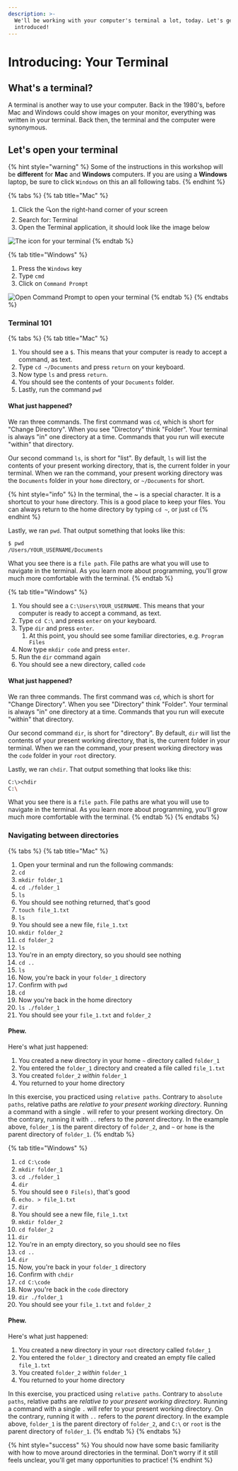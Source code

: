 ```yaml
---
description: >-
  We'll be working with your computer's terminal a lot, today. Let's get
  introduced!
---
```


# Introducing: Your Terminal

## What's a terminal?

A terminal is another way to use your computer. Back in the 1980's, before Mac and Windows could show images on your monitor, everything was written in your terminal. Back then, the terminal and the computer were synonymous.

## Let's open your terminal

{% hint style="warning" %}
Some of the instructions in this workshop will be **different** for **Mac** and **Windows** computers. If you are using a **Windows** laptop, be sure to click `Windows` on this an all following tabs.
{% endhint %}

{% tabs %}
{% tab title="Mac" %}
1. Click the 🔍on the right-hand corner of your screen
2. Search for: Terminal
3. Open the Terminal application, it should look like the image below 

![The icon for your terminal](../.gitbook/assets/image%20%2811%29.png)
{% endtab %}

{% tab title="Windows" %}
1. Press the `Windows` key
2. Type `cmd`
3. Click on `Command Prompt`

![Open Command Prompt to open your terminal](../.gitbook/assets/image%20%287%29.png)
{% endtab %}
{% endtabs %}

### Terminal 101

{% tabs %}
{% tab title="Mac" %}
1. You should see a `$`. This means that your computer is ready to accept a command, as text.
2. Type `cd ~/Documents` and press `return` on your keyboard.
3. Now type `ls` and press `return`.
4. You should see the contents of your `Documents` folder.
5. Lastly, run the command `pwd`

#### What just happened?

We ran three commands. The first command was `cd`, which is short for "Change Directory". When you see "Directory" think "Folder". Your terminal is always "in" one directory at a time. Commands that you run will execute "within" that directory.

Our second command `ls`, is short for "list". By default, `ls` will list the contents of your present working directory, that is, the current folder in your terminal. When we ran the command, your present working directory was the `Documents` folder in your `home` directory, or `~/Documents` for short.

{% hint style="info" %}
In the terminal, the ~ is a special character. It is a shortcut to your `home` directory. This is a good place to keep your files. You can always return to the home directory by typing `cd ~`, or just `cd`
{% endhint %}

Lastly, we ran `pwd`. That output something that looks like this:

```bash
$ pwd
/Users/YOUR_USERNAME/Documents
```

What you see there is a `file path`. File paths are what you will use to navigate in the terminal. As you learn more about programming, you'll grow much more comfortable with the terminal.
{% endtab %}

{% tab title="Windows" %}
1. You should see a `C:\Users\YOUR_USERNAME`. This means that your computer is ready to accept a command, as text.
2. Type `cd C:\` and press `enter` on your keyboard.
3. Type `dir` and press `enter`.
   1. At this point, you should see some familiar directories, e.g. `Program Files`
4. Now type `mkdir code` and press `enter`.
5. Run the `dir` command again
6. You should see a new directory, called `code`

#### What just happened?

We ran three commands. The first command was `cd`, which is short for "Change Directory". When you see "Directory" think "Folder". Your terminal is always "in" one directory at a time. Commands that you run will execute "within" that directory.

Our second command `dir`, is short for "directory". By default, `dir` will list the contents of your present working directory, that is, the current folder in your terminal. When we ran the command, your present working directory was the `code` folder in your `root` directory.

Lastly, we ran `chdir`. That output something that looks like this:

```bash
C:\>chdir
C:\
```

What you see there is a `file path`. File paths are what you will use to navigate in the terminal. As you learn more about programming, you'll grow much more comfortable with the terminal.
{% endtab %}
{% endtabs %}

### Navigating between directories 

{% tabs %}
{% tab title="Mac" %}
1. Open your terminal and run the following commands: 
2. `cd`
3. `mkdir folder_1`
4. `cd ./folder_1`
5. `ls`
6. You should see nothing returned, that's good
7. `touch file_1.txt`
8. `ls`
9. You should see a new file, `file_1.txt`
10. `mkdir folder_2`
11. `cd folder_2`
12. `ls`
13. You're in an empty directory, so you should see nothing
14. `cd ..`
15. `ls`
16. Now, you're back in your `folder_1` directory
17. Confirm with `pwd`
18. `cd`
19. Now you're back in the home directory
20. `ls ./folder_1`
21. You should see your `file_1.txt` and `folder_2`

#### Phew.

Here's what just happened:

1. You created a new directory in your home `~` directory called `folder_1`
2. You entered the `folder_1` directory and created a file called `file_1.txt`
3. You created `folder_2` _within_ `folder_1`
4. You returned to your home directory

In this exercise, you practiced using `relative paths`. Contrary to `absolute paths`, relative paths are _relative to your present working directory_. Running a command with a single `.` will refer to your present working directory. On the contrary, running it with `..` refers to the _parent_ directory. In the example above, `folder_1` is the parent directory of `folder_2`, and `~` or `home` is the parent directory of `folder_1`.
{% endtab %}

{% tab title="Windows" %}
1. `cd C:\code`
2. `mkdir folder_1`
3. `cd ./folder_1`
4. `dir`
5. You should see `0 File(s)`, that's good
6. `echo. > file_1.txt`
7. `dir`
8. You should see a new file, `file_1.txt`
9. `mkdir folder_2`
10. `cd folder_2`
11. `dir`
12. You're in an empty directory, so you should see no files
13. `cd ..`
14. `dir`
15. Now, you're back in your `folder_1` directory
16. Confirm with `chdir`
17. `cd C:\code`
18. Now you're back in the `code` directory
19. `dir ./folder_1`
20. You should see your `file_1.txt` and `folder_2`

#### Phew.

Here's what just happened:

1. You created a new directory in your `root` directory called `folder_1`
2. You entered the `folder_1` directory and created an empty file called `file_1.txt`
3. You created `folder_2` _within_ `folder_1`
4. You returned to your home directory

In this exercise, you practiced using `relative paths`. Contrary to `absolute paths`, relative paths are _relative to your present working directory_. Running a command with a single `.` will refer to your present working directory. On the contrary, running it with `..` refers to the _parent_ directory. In the example above, `folder_1` is the parent directory of `folder_2`, and `C:\` or `root` is the parent directory of `folder_1`.
{% endtab %}
{% endtabs %}

{% hint style="success" %}
You should now have some basic familiarity with how to move around directories in the terminal. Don't worry if it still feels unclear, you'll get many opportunities to practice!
{% endhint %}

